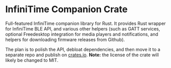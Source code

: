 # InfiniTime Companion Crate

Full-featured InfiniTime companion library for Rust. It provides Rust wrapper for InfiniTime BLE API, and various other helpers (such as GATT services, optional Freedesktop integration for media players and notifications, and helpers for downloading firmware releases from Github).

The plan is to polish the API, debloat dependencies, and then move it to a separate repo and publish on [crates.io](https://crates.io). **Note:** the license of the crate will likely be changed to MIT.
